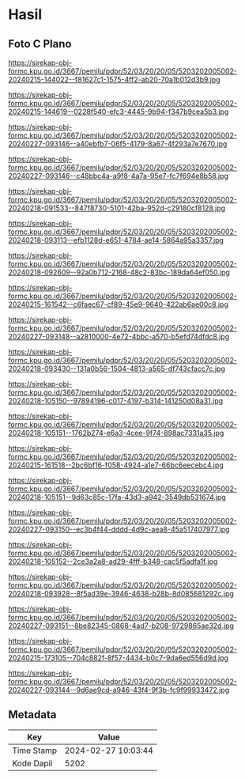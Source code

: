 # Hasil

## Foto C Plano

https://sirekap-obj-formc.kpu.go.id/3667/pemilu/pdpr/52/03/20/20/05/5203202005002-20240215-144022--f81627c1-1575-4ff2-ab20-70a1b012d3b9.jpg

https://sirekap-obj-formc.kpu.go.id/3667/pemilu/pdpr/52/03/20/20/05/5203202005002-20240215-144619--0228f540-efc3-4445-9b94-f347b9cea5b3.jpg

https://sirekap-obj-formc.kpu.go.id/3667/pemilu/pdpr/52/03/20/20/05/5203202005002-20240227-093146--a40ebfb7-06f5-4179-8a67-4f293a7e7670.jpg

https://sirekap-obj-formc.kpu.go.id/3667/pemilu/pdpr/52/03/20/20/05/5203202005002-20240227-093146--c48bbc4a-a9f8-4a7a-95e7-fc7f694e8b58.jpg

https://sirekap-obj-formc.kpu.go.id/3667/pemilu/pdpr/52/03/20/20/05/5203202005002-20240218-091533--847f8730-5101-42ba-952d-c29180cf8128.jpg

https://sirekap-obj-formc.kpu.go.id/3667/pemilu/pdpr/52/03/20/20/05/5203202005002-20240218-093113--efb1128d-e651-4784-ae14-5864a95a3357.jpg

https://sirekap-obj-formc.kpu.go.id/3667/pemilu/pdpr/52/03/20/20/05/5203202005002-20240218-092609--92a0b712-2168-48c2-83bc-189da64ef050.jpg

https://sirekap-obj-formc.kpu.go.id/3667/pemilu/pdpr/52/03/20/20/05/5203202005002-20240215-161542--c6faec67-cf89-45e9-9640-422ab6ae00c8.jpg

https://sirekap-obj-formc.kpu.go.id/3667/pemilu/pdpr/52/03/20/20/05/5203202005002-20240227-093148--a2810000-4e72-4bbc-a570-b5efd74dfdc8.jpg

https://sirekap-obj-formc.kpu.go.id/3667/pemilu/pdpr/52/03/20/20/05/5203202005002-20240218-093430--131a0b56-1504-4813-a565-df743cfacc7c.jpg

https://sirekap-obj-formc.kpu.go.id/3667/pemilu/pdpr/52/03/20/20/05/5203202005002-20240218-105150--97894196-c017-4197-b314-141250d08a31.jpg

https://sirekap-obj-formc.kpu.go.id/3667/pemilu/pdpr/52/03/20/20/05/5203202005002-20240218-105151--1762b274-e6a3-4cee-9f74-898ac7331a35.jpg

https://sirekap-obj-formc.kpu.go.id/3667/pemilu/pdpr/52/03/20/20/05/5203202005002-20240215-161518--2bc6bf16-f058-4924-a1e7-66bc6eecebc4.jpg

https://sirekap-obj-formc.kpu.go.id/3667/pemilu/pdpr/52/03/20/20/05/5203202005002-20240218-105151--9d63c85c-17fa-43d3-a942-3549db531674.jpg

https://sirekap-obj-formc.kpu.go.id/3667/pemilu/pdpr/52/03/20/20/05/5203202005002-20240227-093150--ec3b4f44-dddd-4d9c-aea8-45a517407977.jpg

https://sirekap-obj-formc.kpu.go.id/3667/pemilu/pdpr/52/03/20/20/05/5203202005002-20240218-105152--2ce3a2a8-ad29-4fff-b348-cac5f5adfa1f.jpg

https://sirekap-obj-formc.kpu.go.id/3667/pemilu/pdpr/52/03/20/20/05/5203202005002-20240218-093928--8f5ad39e-3946-4638-b28b-8d085681292c.jpg

https://sirekap-obj-formc.kpu.go.id/3667/pemilu/pdpr/52/03/20/20/05/5203202005002-20240227-093151--8be82345-0868-4ad7-b208-9729865ae32d.jpg

https://sirekap-obj-formc.kpu.go.id/3667/pemilu/pdpr/52/03/20/20/05/5203202005002-20240215-173105--704c882f-8f57-4434-b0c7-9da6ed556d9d.jpg

https://sirekap-obj-formc.kpu.go.id/3667/pemilu/pdpr/52/03/20/20/05/5203202005002-20240227-093144--9d6ae9cd-a946-43f4-9f3b-fc9f99933472.jpg


## Metadata

| Key        | Value               |
| ---------- | ------------------- |
| Time Stamp | 2024-02-27 10:03:44 |
| Kode Dapil | 5202                |



